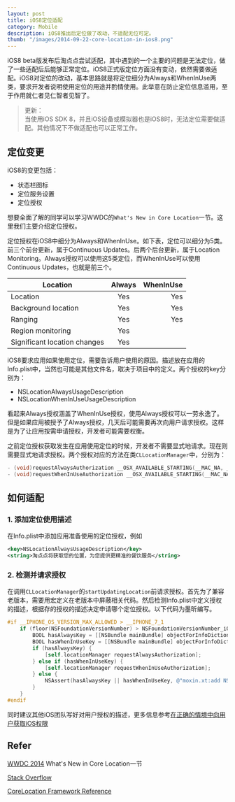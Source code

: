 ```yaml
---
layout: post
title: iOS8定位适配
category: Mobile
description: iOS8推出后定位做了改动，不适配无位可定。
thumb: "/images/2014-09-22-core-location-in-ios8.png"
---
```

iOS8 beta版发布后淘点点尝试适配，其中遇到的一个主要的问题是无法定位，做了一些适配后后能够正常定位。iOS8正式版定位方面没有变动，依然需要做适配。iOS8对定位的改动，基本思路就是将定位细分为Always和WhenInUse两类，要求开发者说明使用定位的用途并酌情使用。此举意在防止定位信息滥用，至于作用就仁者见仁智者见智了。

> 更新：  
> 当使用iOS SDK 8，并且iOS设备或模拟器也是iOS8时，无法定位需要做适配。其他情况下不做适配也可以正常工作。

## 定位变更

iOS8的变更包括：

- 状态栏图标
- 定位服务设置
- 定位授权

想要全面了解的同学可以学习WWDC的`What's New in Core Location`一节。这里我们主要介绍定位授权。

定位授权在iOS8中细分为Always和WhenInUse。如下表，定位可以细分为5类。前三个前台更新，属于Continuous Updates。后两个后台更新，属于Location Monitoring。Always授权可以使用这5类定位，而WhenInUse可以使用Continuous Updates，也就是前三个。

| Location                     | Always| WhenInUse|
| ---------------------------- |:-----:| --------:|
| Location                     | Yes   | Yes      |
| Background location          | Yes   | Yes      |
| Ranging                      | Yes   | Yes      |
| Region monitoring            | Yes   |          |
| Significant location changes | Yes   |          |

iOS8要求应用如果使用定位，需要告诉用户使用的原因。描述放在应用的Info.plist中，当然也可能是其他文件名，取决于项目中的定义。两个授权的key分别为：

 - NSLocationAlwaysUsageDescription
 - NSLocationWhenInUseUsageDescription
 
看起来Always授权涵盖了WhenInUse授权，使用Always授权可以一劳永逸了。但是如果应用被授予了Always授权，几天后可能需要再次向用户请求授权。这样是为了让应用按需申请授权，开发者可能需要权衡。

之前定位授权获取发生在应用使用定位的时候，开发者不需要显式地请求。现在则需要显式地请求授权。两个授权对应的方法在类`CLLocationManager`中，分别为：

``` objective-c
- (void)requestAlwaysAuthorization __OSX_AVAILABLE_STARTING(__MAC_NA, __IPHONE_8_0);
- (void)requestWhenInUseAuthorization __OSX_AVAILABLE_STARTING(__MAC_NA, __IPHONE_8_0);
```

## 如何适配

### 1. 添加定位使用描述

在Info.plist中添加应用准备使用的定位授权，例如

``` xml
<key>NSLocationAlwaysUsageDescription</key>
<string>淘点点将获取您的位置，为您提供更精准的餐饮服务</string>
```

### 2. 检测并请求授权
在调用`CLLocationManager`的`startUpdatingLocation`前请求授权。首先为了兼容老版本，需要用宏定义在老版本中屏蔽相关代码。然后检测Info.plist中定义授权的描述，根据存的授权的描述决定申请哪个定位授权。以下代码为墨昕编写。


``` objective-c
#if __IPHONE_OS_VERSION_MAX_ALLOWED > __IPHONE_7_1
    if (floor(NSFoundationVersionNumber) > NSFoundationVersionNumber_iOS_7_1 && [CLLocationManager authorizationStatus] == kCLAuthorizationStatusNotDetermined) {
        BOOL hasAlwaysKey = [[NSBundle mainBundle] objectForInfoDictionaryKey:@"NSLocationAlwaysUsageDescription"] != nil;
        BOOL hasWhenInUseKey = [[NSBundle mainBundle] objectForInfoDictionaryKey:@"NSLocationWhenInUseUsageDescription"] != nil;
        if (hasAlwaysKey) {
            [self.locationManager requestAlwaysAuthorization];
        } else if (hasWhenInUseKey) {
            [self.locationManager requestWhenInUseAuthorization];
        } else {
            NSAssert(hasAlwaysKey || hasWhenInUseKey, @"moxin.xt:add NSLocationWhenInUseUsageDescription or NSLocationAlwaysUsageDescription to your info.plist");
        }
    }
#endif
```

同时建议其他iOS团队写好对用户授权的描述，更多信息参考[在正确的情境中向用户获取iOS权限](http://www.cocoachina.com/design/20140414/8151.html)

## Refer

[WWDC 2014](https://developer.apple.com/videos/wwdc/2014/) What's New in Core Location一节

[Stack Overflow](http://stackoverflow.com/questions/24062509/ios-8-location-services-not-working)

[CoreLocation Framework Reference](https://developer.apple.com/library/ios/documentation/CoreLocation/Reference/CLLocationManager_Class/index.html)